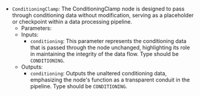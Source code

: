 - `ConditioningClamp`: The ConditioningClamp node is designed to pass through conditioning data without modification, serving as a placeholder or checkpoint within a data processing pipeline.
    - Parameters:
    - Inputs:
        - `conditioning`: This parameter represents the conditioning data that is passed through the node unchanged, highlighting its role in maintaining the integrity of the data flow. Type should be `CONDITIONING`.
    - Outputs:
        - `conditioning`: Outputs the unaltered conditioning data, emphasizing the node's function as a transparent conduit in the pipeline. Type should be `CONDITIONING`.
